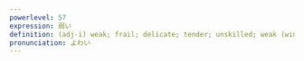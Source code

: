 ```yaml
---
powerlevel: 57
expression: 弱い
definition: (adj-i) weak; frail; delicate; tender; unskilled; weak (wine); (P)
pronunciation: よわい
---
```

